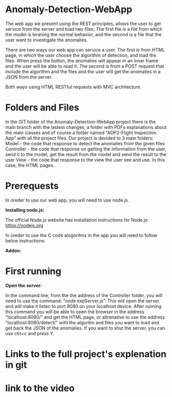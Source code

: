 # Anomaly-Detection-WebApp
The web app we present using the REST principles, allows the user to get service from the server and load two files;
The first file is a file from which the model is leraning the normal behavior, and the second is a file that the user want to investigate the anomalies.

There are two ways our web app can service a user.
The first is from HTML page, in which the user choose the algorithm of detection, and load the files.
When press the botton, the anomalies will appear in an inner frame and the user will be able to read it.
The second is from a POST request that include the algorithm and the files and the user will get the anomalies in a JSON from the server.

Both ways using HTML RESTful requests with MVC architecture.

# Folders and Files
In the GIT folder of the Anomaly-Detection-WebApp project there is the main branch with the lastest changes, a folder with PDFs explanations about the main classes and of course a folder named "ADP2-Flight Inspection App" with all the project files. 
Our project is devided to 3 main folders:
Model - the code that response to detect the anomalies from the given files 
Controller - the code that response on getting the information from the user, send it to the model, get the result from the model and send the result to the user 
View - the code that response to the view the user see and use. In this case, the HTML pages.


# Prerequests
In oreder to use our web app, you will need to use node.js.

**Installing node.js:**

The official Node.js website has installation instructions for Node.js: https://nodejs.org

In oreder to use the C code alogoritms in the app you will need to follow below instructions:

**Addon:**

# First running

**Open the server:**

In the command line, from the the address of the Controller folder, you will need to use the command: "node expServer.js".
This will open the server and will make it listen to port 8080 on your localhost device.
After running this command you will be able to open the browser in the address "localhost:8080/"
and get the HTML page, or altrenative to use the address "localhost:8080/detect/" with the algoritm and files you want to load and get back the JSON of the anomalies.
If you want to shut the server, you can use ctrl+c and press Y.

# Links to the full project's explenation in git

# link to the video



